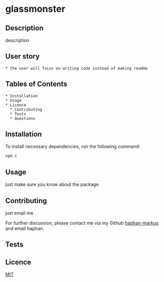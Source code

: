 
  # glassmonster

  ## Description
  description

  ## User story
  
  ```
  * the user will focus on writing code instead of making readme
  ```

  ## Tables of Contents
    * Installation
    * Usage
    * Licence
      * Contributing
      * Tests
      * Questions

  ## Installation

  To install necessary dependencies, run the following command:

  ``` bash 
  npm i
  ```
  
  ## Usage
  just make sure you know about the package

  ## Contributing
  just email me

  For further discussion, please contact me via my Github [haphan-markus](https://github.com/haphan-markus) and email haphan.

  ## Tests

  ## Licence
  
  [MIT](https://choosealicense.com/licenses/mit)

